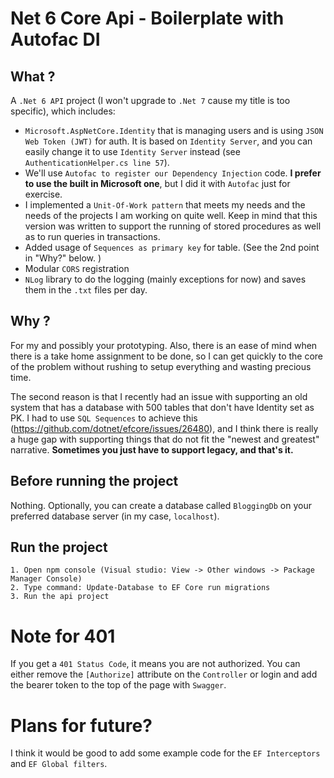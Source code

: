 # Net 6 Core Api - Boilerplate with Autofac DI


## What ?

A `.Net 6 API` project (I won't upgrade to `.Net 7` cause my title is too specific), which includes:

- `Microsoft.AspNetCore.Identity` that is managing users and is using `JSON Web Token (JWT)` for auth. It is based on `Identity Server`, and you can easily change it to use `Identity Server` instead (see `AuthenticationHelper.cs line 57`).
- We'll use `Autofac to register our Dependency Injection` code. **I prefer to use the built in Microsoft one**, but I did it with `Autofac` just for exercise.
- I implemented a `Unit-Of-Work pattern` that meets my needs and the needs of the projects I am working on quite well. Keep in mind that this version was written to support the running of stored procedures as well as to run queries in transactions.
- Added usage of `Sequences as primary key` for table. (See the 2nd point in "Why?" below. )
- Modular `CORS` registration
- `NLog` library to do the logging (mainly exceptions for now) and saves them in the `.txt` files per day. 


## Why ?

For my and possibly your prototyping. Also, there is an ease of mind when there is a take home assignment to be done, so I can get quickly to the core of the problem without rushing to setup everything and wasting precious time.

The second reason is that I recently had an issue with supporting an old system that has a database with 500 tables that don't have Identity set as PK. I had to use `SQL Sequences` to achieve this (https://github.com/dotnet/efcore/issues/26480), and I think there is really a huge gap with supporting things that do not fit the "newest and greatest" narrative.
**Sometimes you just have to support legacy, and that's it.**

## Before running the project

Nothing. Optionally, you can create a database called `BloggingDb` on your preferred database server (in my case, `localhost`).

## Run the project

```
1. Open npm console (Visual studio: View -> Other windows -> Package Manager Console)
2. Type command: Update-Database to EF Core run migrations
3. Run the api project
```

# Note for 401

If you get a `401 Status Code`, it means you are not authorized. You can either remove the `[Authorize]` attribute on the `Controller` or login and add the bearer token to the top of the page with `Swagger`.


# Plans for future? 

I think it would be good to add some example code for the `EF Interceptors` and `EF Global filters`. 

